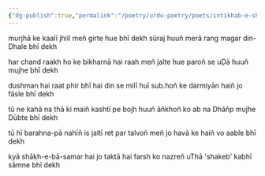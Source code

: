 ```yaml
---
{"dg-publish":true,"permalink":"/poetry/urdu-poetry/poets/intikhab-e-shakeb/tu-ne-kaha-na-tha-ki-main-kashti-pe-bojh-huun/"}
---
```




murjhā ke kaalī jhiil meñ girte hue bhī dekh
sūraj huuñ merā rang magar din-Dhale bhī dekh

har chand raakh ho ke bikharnā hai raah meñ
jalte hue paroñ se uḌā huuñ mujhe bhī dekh

dushman hai raat phir bhī hai din se milī huī
sub.hoñ ke darmiyān haiñ jo fāsle bhī dekh

tū ne kahā na thā ki maiñ kashtī pe bojh huuñ
āñkhoñ ko ab na Dhāñp mujhe Dūbte bhī dekh

tū hī barahna-pā nahīñ is jaltī ret par
talvoñ meñ jo havā ke haiñ vo aable bhī dekh

kyā shāḳh-e-bā-samar hai jo taktā hai farsh ko
nazreñ uThā 'shakeb' kabhī sāmne bhī dekh

